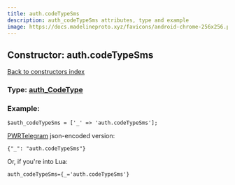 ```yaml
---
title: auth.codeTypeSms
description: auth_codeTypeSms attributes, type and example
image: https://docs.madelineproto.xyz/favicons/android-chrome-256x256.png
---
```

## Constructor: auth.codeTypeSms  
[Back to constructors index](index.md)






### Type: [auth\_CodeType](../types/auth_CodeType.md)


### Example:

```
$auth_codeTypeSms = ['_' => 'auth.codeTypeSms'];
```  

[PWRTelegram](https://pwrtelegram.xyz) json-encoded version:

```
{"_": "auth.codeTypeSms"}
```


Or, if you're into Lua:  


```
auth_codeTypeSms={_='auth.codeTypeSms'}

```


